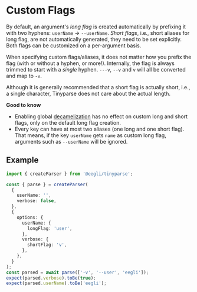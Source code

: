 # Custom Flags

By default, an argument's _long flag_ is created automatically by prefixing it with two hyphens: `userName` -> `--userName`. _Short flags_, i.e., short aliases for long flag, are not automatically generated, they need to be set explicitly. Both flags can be customized on a per-argument basis.

When specifying custom flags/aliases, it does not matter how you prefix the flag (with or without a hyphen, or more!). Internally, the flag is always trimmed to start with a _single_ hyphen. `---v`, `--v` and `v` will all be converted and map to `-v`.

Although it is generally recommended that a short flag is actually short, i.e., a single character, Tinyparse does not care about the actual length.

**Good to know**

- Enabling global [decamelization](reference/decamelize-variables) has no effect on custom long and short flags, only on the default long flag creation.
- Every key can have at most two aliases (one long and one short flag). That means, if the key `userName` gets `name` as custom long flag, arguments such as `--userName` will be ignored.

## Example

<!-- doctest: custom flags -->

```ts
import { createParser } from '@eegli/tinyparse';

const { parse } = createParser(
  {
    userName: '',
    verbose: false,
  },
  {
    options: {
      userName: {
        longFlag: 'user',
      },
      verbose: {
        shortFlag: 'v',
      },
    },
  }
);
const parsed = await parse(['-v', '--user', 'eegli']);
expect(parsed.verbose).toBe(true);
expect(parsed.userName).toBe('eegli');
```
